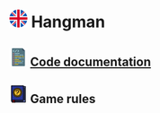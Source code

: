 # ![ ](helpImgs/english.png)  Hangman
## ![ ](helpImgs/app_doc.png) [Code documentation](https://miguelpinto.dx.am/docs/hangman-doc-en.pdf)

## ![ ](helpImgs/game_rules.png) Game rules


